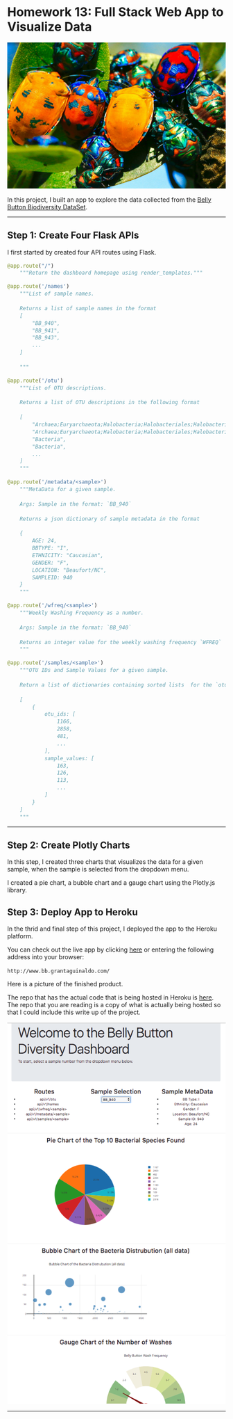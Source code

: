 # Homework 13:  Full Stack Web App to Visualize Data

![](./Images/james-wainscoat-521748-unsplash.jpg)


In this project, I built an app to explore the data collected from the [Belly Button Biodiversity DataSet](http://robdunnlab.com/projects/belly-button-biodiversity/).

***

## Step 1: Create Four Flask APIs

I first started by created four API routes using Flask.

```python
@app.route("/")
    """Return the dashboard homepage using render_templates."""
```
```python
@app.route('/names')
    """List of sample names.

    Returns a list of sample names in the format
    [
        "BB_940",
        "BB_941",
        "BB_943",
        ...
    ]

    """
```
```python
@app.route('/otu')
    """List of OTU descriptions.

    Returns a list of OTU descriptions in the following format

    [
        "Archaea;Euryarchaeota;Halobacteria;Halobacteriales;Halobacteriaceae;Halococcus",
        "Archaea;Euryarchaeota;Halobacteria;Halobacteriales;Halobacteriaceae;Halococcus",
        "Bacteria",
        "Bacteria",
        ...
    ]
    """
```
```python
@app.route('/metadata/<sample>')
    """MetaData for a given sample.

    Args: Sample in the format: `BB_940`

    Returns a json dictionary of sample metadata in the format

    {
        AGE: 24,
        BBTYPE: "I",
        ETHNICITY: "Caucasian",
        GENDER: "F",
        LOCATION: "Beaufort/NC",
        SAMPLEID: 940
    }
    """
```
```python
@app.route('/wfreq/<sample>')
    """Weekly Washing Frequency as a number.

    Args: Sample in the format: `BB_940`

    Returns an integer value for the weekly washing frequency `WFREQ`
    """
```
```python
@app.route('/samples/<sample>')
    """OTU IDs and Sample Values for a given sample.

    Return a list of dictionaries containing sorted lists  for the `otu_ids` values as well as the `sample_values`

    [
        {
            otu_ids: [
                1166,
                2858,
                481,
                ...
            ],
            sample_values: [
                163,
                126,
                113,
                ...
            ]
        }
    ]
    """
```

***

## Step 2: Create Plotly Charts

In this step, I created three charts that visualizes the data for a given sample, when the sample is selected from the dropdown menu. 

I created a pie chart, a bubble chart and a gauge chart using the Plotly.js library.

## Step 3: Deploy App to Heroku

In the thrid and final step of this project, I deployed the app to the Heroku platform.  

You can check out the live app by clicking [here](http://www.bb.grantaguinaldo.com/) or entering the following address into your browser:

`http://www.bb.grantaguinaldo.com/`

Here is a picture of the finished product.

The repo that has the actual code that is being hosted in Heroku is [here](https://github.com/grantaguinaldo/hw-13).  The repo that you are reading is a copy of what is actually being hosted so that I could include this write up of the project.

![](./Images/screenshot.png)

***









